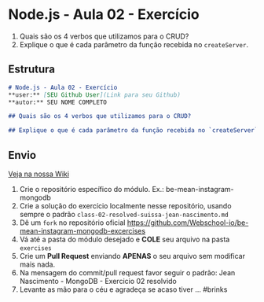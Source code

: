 # Node.js - Aula 02 - Exercício

1. Quais são os 4 verbos que utilizamos para o CRUD?
2. Explique o que é cada parâmetro da função recebida no `createServer`.



## Estrutura

```md
# Node.js - Aula 02 - Exercício
**user:** [SEU Github User](Link para seu Github)
**autor:** SEU NOME COMPLETO

## Quais são os 4 verbos que utilizamos para o CRUD?

## Explique o que é cada parâmetro da função recebida no `createServer`.

```


## Envio

[Veja na nossa Wiki](https://github.com/Webschool-io/be-mean-instagram/wiki/Exerc%C3%ADcios)

1. Crie o repositório específico do módulo. Ex.: be-mean-instagram-mongodb
2. Crie a solução do exercício localmente nesse repositório, usando sempre o padrão `class-02-resolved-suissa-jean-nascimento.md`
3. Dê um `fork` no repositório oficial https://github.com/Webschool-io/be-mean-instagram-mongodb-excercises
4. Vá até a pasta do módulo desejado e **COLE** seu arquivo na pasta `exercises`
5. Crie um **Pull Request** enviando **APENAS** o seu arquivo sem modificar mais nada.
6. Na mensagem do commit/pull request favor seguir o padrão: Jean Nascimento - MongoDB - Exercicio 02 resolvido
7. Levante as mão para o céu e agradeça se acaso tiver ... #brinks
